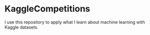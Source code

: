 # KaggleCompetitions
I use this repository to apply what I learn about machine learning with Kaggle datasets.
